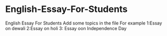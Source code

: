 # English-Essay-For-Students
English Essay For Students
Add some topics in the  file 
For example 
      1:Essay on dewali 
      2:Essay on holi
      3: Essay oon Independence Day
      
